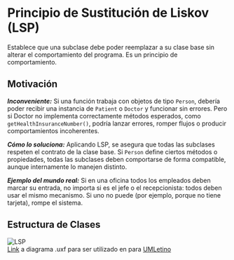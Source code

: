 # Principio de Sustitución de Liskov (LSP)
Establece que una subclase debe poder reemplazar a su clase base sin alterar el comportamiento del programa. Es un principio de comportamiento.

## Motivación
___Inconveniente:___ Si una función trabaja con objetos de tipo ``Person``, debería poder recibir una instancia de ``Patient`` o ``Doctor`` y funcionar sin errores. Pero si Doctor no implementa correctamente métodos esperados, como ``getHealthInsuranceNumber()``, podría lanzar errores, romper flujos o producir comportamientos incoherentes.

___Cómo lo soluciona:___ Aplicando LSP, se asegura que todas las subclases respeten el contrato de la clase base. Si ``Person`` define ciertos métodos o propiedades, todas las subclases deben comportarse de forma compatible, aunque internamente lo manejen distinto.

___Ejemplo del mundo real:___ Si en una oficina todos los empleados deben marcar su entrada, no importa si es el jefe o el recepcionista: todos deben usar el mismo mecanismo. Si uno no puede (por ejemplo, porque no tiene tarjeta), rompe el sistema.

## Estructura de Clases
![LSP](https://github.com/user-attachments/assets/b84d928d-439a-4108-8eef-4a2408e230ac)
<br>
[Link](https://drive.google.com/file/d/1Z4reb_GMqzaY3vnk0VsPoGShB23T0PPo/view?usp=sharing) a diagrama .uxf para ser utilizado en para [UMLetino](https://www.umletino.com/)
